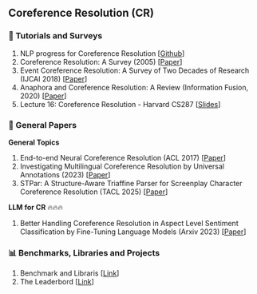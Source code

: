 ## Coreference Resolution (CR)

### 📝 Tutorials and Surveys
1. NLP progress for Coreference Resolution [[Github](https://github.com/sebastianruder/NLP-progress/blob/master/english/coreference_resolution.md)]
2. Coreference Resolution: A Survey (2005) [[Paper](https://ccc.inaoep.mx/~villasen/index_archivos/cursoTATII/EntidadesNombradas/Elango-SurveyCoreferenceResolution.pdf)]
3. Event Coreference Resolution: A Survey of Two Decades of Research (IJCAI 2018) [[Paper](https://www.ijcai.org/Proceedings/2018/0773.pdf)]
4. Anaphora and Coreference Resolution: A Review (Information Fusion, 2020) [[Paper](https://arxiv.org/pdf/1805.11824.pdf)]
5. Lecture 16: Coreference Resolution - Harvard CS287 [[Slides](https://harvard-iacs.github.io/CS287/lectures/16_Coreference_Resolution.pdf)]

### 📝 General Papers
__General Topics__
1. End-to-end Neural Coreference Resolution (ACL 2017) [[Paper](https://www.aclweb.org/anthology/D17-1018.pdf)]
2. Investigating Multilingual Coreference Resolution by Universal Annotations (2023) [[Paper](https://arxiv.org/pdf/2310.17734v1.pdf)]
3. STPar: A Structure-Aware Triaffine Parser for Screenplay Character Coreference Resolution (TACL 2025) [[Paper](https://direct.mit.edu/tacl/article/doi/10.1162/TACL.a.28/132116)]

__LLM for CR__ 🔥🔥🔥
1. Better Handling Coreference Resolution in Aspect Level Sentiment Classification by Fine-Tuning Language Models (Arxiv 2023) [[Paper](https://arxiv.org/pdf/2307.05646.pdf)]

### 📊 Benchmarks, Libraries and Projects
1. Benchmark and Libraris [[Link](https://paperswithcode.com/task/coreference-resolution/latest)]
2. The Leaderbord [[Link](https://paperswithcode.com/task/coreference-resolution/latest)]
